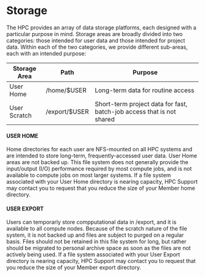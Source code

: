 # Storage

The HPC provides an array of data storage platforms, each designed with a particular purpose in mind. Storage areas are broadly divided into two categories: those intended for user data and those intended for project data. Within each of the two categories, we provide different sub-areas, each with an intended purpose:

Storage Area  | Path                                                 | Purpose
------------- | ---------------------------------------------------- | ------------------------------------------
User Home     | /home/$USER                                          | Long-term data for routine access
User Scratch  | /export/$USER                                  | Short-term project data for fast, batch-job access that is not shared

#### USER HOME

Home directories for each user are NFS-mounted on all HPC systems and are intended to store long-term, frequently-accessed user data. User Home areas are not backed up. This file system does not generally provide the input/output (I/O) performance required by most compute jobs, and is not available to compute jobs on most larger systems. If a file system associated with your User Home directory is nearing capacity, HPC Support may contact you to request that you reduce the size of your Member home directory.
#### USER EXPORT

Users can temporarly store compputational data in /export, and it is available to all compute nodes. Because of the scratch nature of the file system, it is not backed up and files are subject to purged on a regular basis. Files should not be retained in this file system for long, but rather should be migrated to personal archive space as soon as the files are not actively being used. If a file system associated with your User Export directory is nearing capacity, HPC Support may contact you to request that you reduce the size of your Member export directory.

